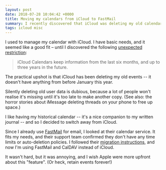 ```yaml
---
layout: post
date: 2018-07-28 10:04:42 +0000
title: Moving my calendars from iCloud to FastMail
summary: I recently discovered that iCloud was deleting my old calendar entries, so I switched to FastMail.
tags: icloud misc
---
```


I used to manage my calendar with iCloud. I have basic needs, and it seemed like a good fit – until I discovered the following [unexpected restriction](https://support.apple.com/en-au/HT204055#calendars):

> iCloud Calendars keep information from the last six months, and up to three years in the future.

The practical upshot is that iCloud has been deleting my old events -- it doesn't have anything from before January this year.

Silently deleting old user data is dubious, because a lot of people won't realise it's missing until it's too late to make another copy.
(See also: the horror stories about iMessage deleting threads on your phone to free up space.)

I like having my historical calendar -- it's a nice companion to my written journal -- and so I decided to switch away from iCloud.

Since I already use [FastMail](https://www.fastmail.com/) for email, I looked at their calendar service.
It fits my needs, and their support team confirmed they don't have any time limits or auto-deletion policies.
I followed their [migration instructions](https://www.fastmail.com/help/calendar/migratecalendar.html), and now I'm using FastMail and CalDAV instead of iCloud.

It wasn't hard, but it was annoying, and I wish Apple were more upfront about this "feature".
(Or heck, retain events forever!)
